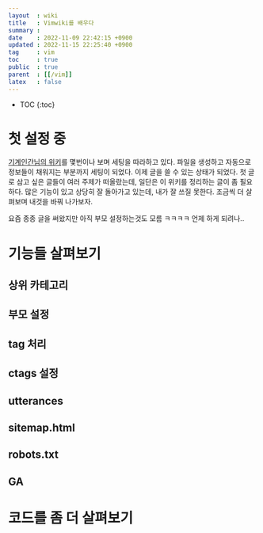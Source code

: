 ```yaml
---
layout  : wiki
title   : Vimwiki를 배우다
summary : 
date    : 2022-11-09 22:42:15 +0900
updated : 2022-11-15 22:25:40 +0900
tag     : vim
toc     : true
public  : true
parent  : [[/vim]]
latex   : false
---
```

* TOC
{:toc}

# 첫 설정 중
[기계인간님의 위키](https://johngrib.github.io/wiki/my-wiki/#%ED%8C%8C%EC%9D%BC-%EC%9D%B4%EB%A6%84%EC%9D%84-%EB%B3%80%EA%B2%BD%ED%95%9C%EB%8B%A4)를 몇번이나 보며 세팅을 따라하고 있다. 파일을 생성하고 자동으로 정보들이 채워지는 부분까지 세팅이 되었다. 이제 글을 쓸 수 있는 상태가 되었다. 첫 글로 삼고 싶은 글들이 여러 주제가 떠올랐는데, 일단은 이 위키를 정리하는 글이 좀 필요하다. 많은 기능이 있고 상당히 잘 돌아가고 있는데, 내가 잘 쓰질 못한다. 조금씩 더 살펴보며 내것을 바꿔 나가보자.

요즘 종종 글을 써왔지만 아직 부모 설정하는것도 모름 ㅋㅋㅋㅋ 언제 하게 되려나..

# 기능들 살펴보기
## 상위 카테고리
## 부모 설정
## tag 처리
## ctags 설정
## utterances
## sitemap.html
## robots.txt
## GA

# 코드를 좀 더 살펴보기
